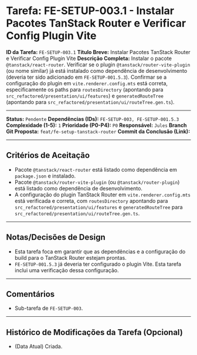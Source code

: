 # Tarefa: FE-SETUP-003.1 - Instalar Pacotes TanStack Router e Verificar Config Plugin Vite

**ID da Tarefa:** `FE-SETUP-003.1`
**Título Breve:** Instalar Pacotes TanStack Router e Verificar Config Plugin Vite
**Descrição Completa:**
Instalar o pacote `@tanstack/react-router`. Verificar se o plugin `@tanstack/router-vite-plugin` (ou nome similar) já está instalado como dependência de desenvolvimento (deveria ter sido adicionado em `FE-SETUP-001.5.3`). Confirmar se a configuração do plugin em `vite.renderer.config.mts` está correta, especificamente os paths para `routesDirectory` (apontando para `src_refactored/presentation/ui/features`) e `generatedRouteTree` (apontando para `src_refactored/presentation/ui/routeTree.gen.ts`).

---

**Status:** `Pendente`
**Dependências (IDs):** `FE-SETUP-003, FE-SETUP-001.5.3`
**Complexidade (1-5):** `1`
**Prioridade (P0-P4):** `P0`
**Responsável:** `Jules`
**Branch Git Proposta:** `feat/fe-setup-tanstack-router`
**Commit da Conclusão (Link):**

---

## Critérios de Aceitação
- Pacote `@tanstack/react-router` está listado como dependência em `package.json` e instalado.
- Pacote `@tanstack/router-vite-plugin` (ou `@tanstack/router-plugin`) está listado como dependência de desenvolvimento.
- A configuração do plugin TanStack Router em `vite.renderer.config.mts` está verificada e correta, com `routesDirectory` apontando para `src_refactored/presentation/ui/features` e `generatedRouteTree` para `src_refactored/presentation/ui/routeTree.gen.ts`.

---

## Notas/Decisões de Design
- Esta tarefa foca em garantir que as dependências e a configuração do build para o TanStack Router estejam prontas.
- `FE-SETUP-001.5.3` já deveria ter configurado o plugin Vite. Esta tarefa inclui uma verificação dessa configuração.

---

## Comentários
- Sub-tarefa de `FE-SETUP-003`.

---

## Histórico de Modificações da Tarefa (Opcional)
- (Data Atual) Criada.
